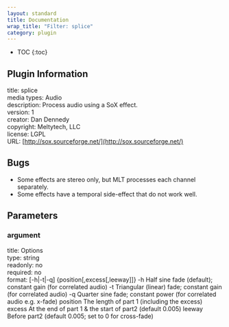 ```yaml
---
layout: standard
title: Documentation
wrap_title: "Filter: splice"
category: plugin
---
```

* TOC
{:toc}

## Plugin Information

title: splice  
media types:
Audio  
description: Process audio using a SoX effect.  
version: 1  
creator: Dan Dennedy  
copyright: Meltytech, LLC  
license: LGPL  
URL: [http://sox.sourceforge.net/](http://sox.sourceforge.net/)  

## Bugs

* Some effects are stereo only, but MLT processes each channel separately.
* Some effects have a temporal side-effect that do not work well.


## Parameters

### argument

title: Options    
type: string  
readonly: no  
required: no  
format: [-h|-t|-q] {position[,excess[,leeway]]}
  -h        Half sine fade (default); constant gain (for correlated audio)
  -t        Triangular (linear) fade; constant gain (for correlated audio)
  -q        Quarter sine fade; constant power (for correlated audio e.g. x-fade)
  position  The length of part 1 (including the excess)
  excess    At the end of part 1 & the start of part2 (default 0.005)
  leeway    Before part2 (default 0.005; set to 0 for cross-fade)
  

